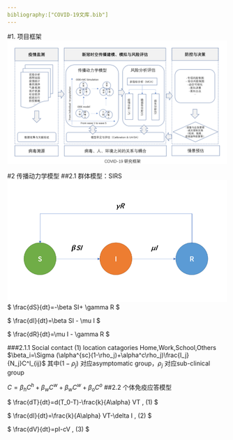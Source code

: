 ```yaml
---
bibliography:["COVID-19文库.bib"]
---
```

#1. 项目框架
![avatar](/img/%E7%A0%94%E7%A9%B6%E6%A1%86%E6%9E%B6.png)

#2 传播动力学模型
##2.1 群体模型：SIRS
![avatar](/img/SIRS_beta.png)
$
\frac{dS}{dt}=-\beta SI+ \gamma R
$

$
\frac{dI}{dt}=\beta SI - \mu I
$

$
\frac{dR}{dt}=\mu I - \gamma R
$

###2.1.1 Social contact
(1) location catagories
Home,Work,School,Others
$\beta_i=\Sigma (\alpha^{sc}(1-\rho_j)+\alpha^c\rho_j)\frac{I_j}{N_j}C^l_{ij}$ 
其中$(1-\rho_j)$ 对应asymptomatic group，$\rho_j$ 对应sub-clinical group

$C=\beta_hC^h+\beta_wC^w+\beta_wC^w+\beta_oC^o$
##2.2 个体免疫应答模型

$
\frac{dT}{dt}=d(T_0-T)-\frac{k}{A\alpha} VT ,       (1)
$

$
\frac{dI}{dt}=\frac{k}{A\alpha} VT-\delta I ,       (2)
$

$
\frac{dV}{dt}=pI-cV ,                               (3)
$



